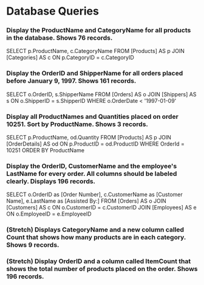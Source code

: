 # Database Queries

### Display the ProductName and CategoryName for all products in the database. Shows 76 records.
SELECT p.ProductName, c.CategoryName
FROM [Products] AS p
JOIN [Categories] AS c ON p.CategoryID = c.CategoryID

### Display the OrderID and ShipperName for all orders placed before January 9, 1997. Shows 161 records.
SELECT o.OrderID, s.ShipperName 
FROM [Orders] AS o
JOIN [Shippers] AS s ON o.ShipperID = s.ShipperID
WHERE o.OrderDate < '1997-01-09'

### Display all ProductNames and Quantities placed on order 10251. Sort by ProductName. Shows 3 records.
SELECT p.ProductName, od.Quantity
FROM [Products] AS p
JOIN [OrderDetails] AS od ON p.ProductID = od.ProductID
WHERE OrderId = 10251
ORDER BY ProductName

### Display the OrderID, CustomerName and the employee's LastName for every order. All columns should be labeled clearly. Displays 196 records.
SELECT o.OrderID as [Order Number], c.CustomerName as [Customer Name], e.LastName as [Assisted By:]
FROM [Orders] AS o
JOIN [Customers] AS c ON o.CustomerID = c.CustomerID
JOIN [Employees] AS e ON o.EmployeeID = e.EmployeeID

### (Stretch)  Displays CategoryName and a new column called Count that shows how many products are in each category. Shows 9 records.

### (Stretch) Display OrderID and a  column called ItemCount that shows the total number of products placed on the order. Shows 196 records. 
